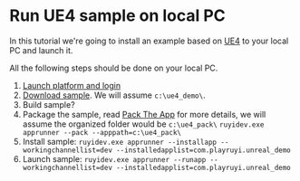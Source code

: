 # Run UE4 sample on local PC

In this tutorial we're going to install an example based on [UE4](https://www.unrealengine.com/) to your local PC and launch it.

All the following steps should be done on your local PC.

1. [Launch platform and login](layer0_devtools.md#Layer0)
1. [Download sample](https://bitbucket.org/playruyi/unreal_demo).  We will assume `c:\ue4_demo\`.
1. Build sample?
1. Package the sample, read [Pack The App](how_to_pack.md) for more details, we will assume the organized folder would be `c:\ue4_pack\`
    `ruyidev.exe apprunner --pack --apppath=c:\ue4_pack\`
1. Install sample:
    `ruyidev.exe apprunner --installapp --workingchannellist=dev --installedapplist=com.playruyi.unreal_demo`
1. Launch sample:
    `ruyidev.exe apprunner --runapp --workingchannellist=dev --installedapplist=com.playruyi.unreal_demo`
